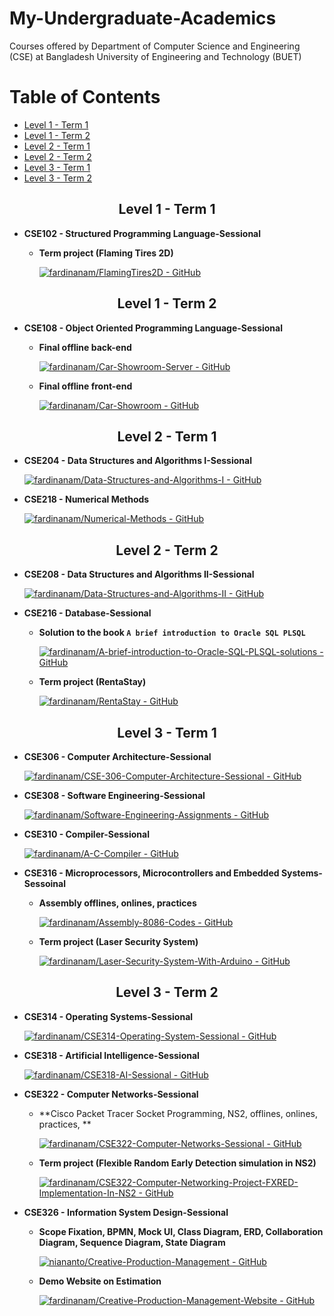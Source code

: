 # My-Undergraduate-Academics
Courses offered by Department of Computer Science and Engineering (CSE) at Bangladesh University of Engineering and Technology (BUET)

# Table of Contents
- [Level 1 - Term 1](#11)
- [Level 1 - Term 2](#12)
- [Level 2 - Term 1](#21)
- [Level 2 - Term 2](#22)
- [Level 3 - Term 1](#31)
- [Level 3 - Term 2](#32)

<h2 align="center" id="11">Level 1 - Term 1</h2>

- **CSE102 - Structured Programming Language-Sessional**
    - **Term project (Flaming Tires 2D)**
    
        [![fardinanam/FlamingTires2D - GitHub](https://gh-card.dev/repos/fardinanam/FlamingTires2D.svg)](https://github.com/fardinanam/FlamingTires2D)

<h2 align="center" id="12">Level 1 - Term 2</h2>

- **CSE108 - Object Oriented Programming Language-Sessional**
    - **Final offline back-end**

        [![fardinanam/Car-Showroom-Server - GitHub](https://gh-card.dev/repos/fardinanam/Car-Showroom-Server.svg)](https://github.com/fardinanam/Car-Showroom-Server)
    - **Final offline front-end**

        [![fardinanam/Car-Showroom - GitHub](https://gh-card.dev/repos/fardinanam/Car-Showroom.svg)](https://github.com/fardinanam/Car-Showroom)

<h2 align="center" id="21">Level 2 - Term 1</h2>

- **CSE204 - Data Structures and Algorithms I-Sessional**

    [![fardinanam/Data-Structures-and-Algorithms-I - GitHub](https://gh-card.dev/repos/fardinanam/Data-Structures-and-Algorithms-I.svg)](https://github.com/fardinanam/Data-Structures-and-Algorithms-I)

- **CSE218 - Numerical Methods**

    [![fardinanam/Numerical-Methods - GitHub](https://gh-card.dev/repos/fardinanam/Numerical-Methods.svg)](https://github.com/fardinanam/Numerical-Methods)

<h2 align="center" id="22">Level 2 - Term 2</h2>

- **CSE208 - Data Structures and Algorithms II-Sessional**
    
    [![fardinanam/Data-Structures-and-Algorithms-II - GitHub](https://gh-card.dev/repos/fardinanam/Data-Structures-and-Algorithms-II.svg)](https://github.com/fardinanam/Data-Structures-and-Algorithms-II)

- **CSE216 - Database-Sessional**
    - **Solution to the book `A brief introduction to Oracle SQL PLSQL`**

        [![fardinanam/A-brief-introduction-to-Oracle-SQL-PLSQL-solutions - GitHub](https://gh-card.dev/repos/fardinanam/A-brief-introduction-to-Oracle-SQL-PLSQL-solutions.svg)](https://github.com/fardinanam/A-brief-introduction-to-Oracle-SQL-PLSQL-solutions)

    - **Term project (RentaStay)**

        [![fardinanam/RentaStay - GitHub](https://gh-card.dev/repos/fardinanam/RentaStay.svg)](https://github.com/fardinanam/RentaStay)

<h2 align="center" id="31">Level 3 - Term 1</h2>

- **CSE306 - Computer Architecture-Sessional**

    [![fardinanam/CSE-306-Computer-Architecture-Sessional - GitHub](https://gh-card.dev/repos/fardinanam/CSE-306-Computer-Architecture-Sessional.svg)](https://github.com/fardinanam/CSE-306-Computer-Architecture-Sessional)

- **CSE308 - Software Engineering-Sessional**

    [![fardinanam/Software-Engineering-Assignments - GitHub](https://gh-card.dev/repos/fardinanam/Software-Engineering-Assignments.svg)](https://github.com/fardinanam/Software-Engineering-Assignments)

- **CSE310 - Compiler-Sessional**

    [![fardinanam/A-C-Compiler - GitHub](https://gh-card.dev/repos/fardinanam/A-C-Compiler.svg)](https://github.com/fardinanam/A-C-Compiler)

- **CSE316 - Microprocessors, Microcontrollers and Embedded Systems-Sessoinal**
    - **Assembly offlines, onlines, practices**

        [![fardinanam/Assembly-8086-Codes - GitHub](https://gh-card.dev/repos/fardinanam/Assembly-8086-Codes.svg)](https://github.com/fardinanam/Assembly-8086-Codes)
    
    - **Term project (Laser Security System)**

        [![fardinanam/Laser-Security-System-With-Arduino - GitHub](https://gh-card.dev/repos/fardinanam/Laser-Security-System-With-Arduino.svg)](https://github.com/fardinanam/Laser-Security-System-With-Arduino)

<h2 align="center" id="32">Level 3 - Term 2</h2>

- **CSE314 - Operating Systems-Sessional**
    
    [![fardinanam/CSE314-Operating-System-Sessional - GitHub](https://gh-card.dev/repos/fardinanam/CSE314-Operating-System-Sessional.svg)](https://github.com/fardinanam/CSE314-Operating-System-Sessional)

- **CSE318 - Artificial Intelligence-Sessional**

    [![fardinanam/CSE318-AI-Sessional - GitHub](https://gh-card.dev/repos/fardinanam/CSE318-AI-Sessional.svg)](https://github.com/fardinanam/CSE318-AI-Sessional)

- **CSE322 - Computer Networks-Sessional**
    
    - **Cisco Packet Tracer Socket Programming, NS2, offlines, onlines, practices, **

        [![fardinanam/CSE322-Computer-Networks-Sessional - GitHub](https://gh-card.dev/repos/fardinanam/CSE322-Computer-Networks-Sessional.svg)](https://github.com/fardinanam/CSE322-Computer-Networks-Sessional)

    - **Term project (Flexible Random Early Detection simulation in NS2)**

        [![fardinanam/CSE322-Computer-Networking-Project-FXRED-Implementation-In-NS2 - GitHub](https://gh-card.dev/repos/fardinanam/CSE322-Computer-Networking-Project-FXRED-Implementation-In-NS2.svg)](https://github.com/fardinanam/CSE322-Computer-Networking-Project-FXRED-Implementation-In-NS2)

- **CSE326 - Information System Design-Sessional**

    - **Scope Fixation, BPMN, Mock UI, Class Diagram, ERD, Collaboration Diagram, Sequence Diagram, State Diagram**

        [![niananto/Creative-Production-Management - GitHub](https://gh-card.dev/repos/niananto/Creative-Production-Management.svg)](https://github.com/niananto/Creative-Production-Management)
    
    - **Demo Website on Estimation**

        [![fardinanam/Creative-Production-Management-Website - GitHub](https://gh-card.dev/repos/fardinanam/Creative-Production-Management-Website.svg)](https://github.com/fardinanam/Creative-Production-Management-Website)